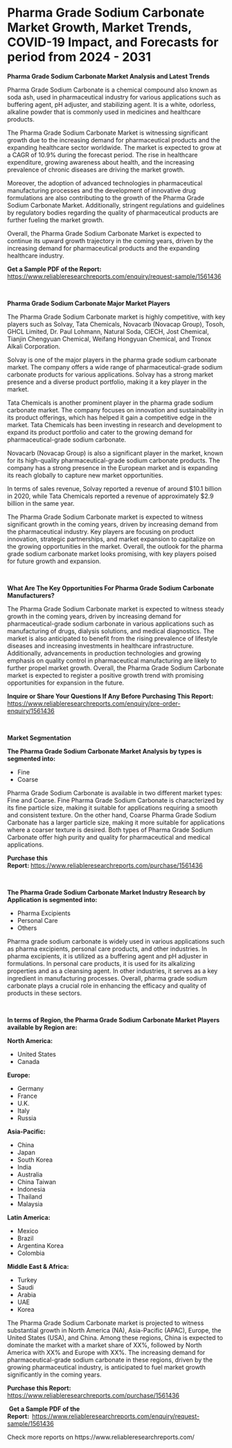 <p><h1>Pharma Grade Sodium Carbonate Market Growth, Market Trends, COVID-19 Impact, and Forecasts for period from 2024 - 2031</h1></p><p><strong>Pharma Grade Sodium Carbonate Market Analysis and Latest Trends</strong></p>
<p><p>Pharma Grade Sodium Carbonate is a chemical compound also known as soda ash, used in pharmaceutical industry for various applications such as buffering agent, pH adjuster, and stabilizing agent. It is a white, odorless, alkaline powder that is commonly used in medicines and healthcare products.</p><p>The Pharma Grade Sodium Carbonate Market is witnessing significant growth due to the increasing demand for pharmaceutical products and the expanding healthcare sector worldwide. The market is expected to grow at a CAGR of 10.9% during the forecast period. The rise in healthcare expenditure, growing awareness about health, and the increasing prevalence of chronic diseases are driving the market growth.</p><p>Moreover, the adoption of advanced technologies in pharmaceutical manufacturing processes and the development of innovative drug formulations are also contributing to the growth of the Pharma Grade Sodium Carbonate Market. Additionally, stringent regulations and guidelines by regulatory bodies regarding the quality of pharmaceutical products are further fueling the market growth.</p><p>Overall, the Pharma Grade Sodium Carbonate Market is expected to continue its upward growth trajectory in the coming years, driven by the increasing demand for pharmaceutical products and the expanding healthcare industry.</p></p>
<p><strong>Get a Sample PDF of the Report:&nbsp;</strong> <a href="https://www.reliableresearchreports.com/enquiry/request-sample/1561436">https://www.reliableresearchreports.com/enquiry/request-sample/1561436</a></p>
<p>&nbsp;</p>
<p><strong>Pharma Grade Sodium Carbonate Major Market Players</strong></p>
<p><p>The Pharma Grade Sodium Carbonate market is highly competitive, with key players such as Solvay, Tata Chemicals, Novacarb (Novacap Group), Tosoh, GHCL Limited, Dr. Paul Lohmann, Natural Soda, CIECH, Jost Chemical, Tianjin Chengyuan Chemical, Weifang Hongyuan Chemical, and Tronox Alkali Corporation.</p><p>Solvay is one of the major players in the pharma grade sodium carbonate market. The company offers a wide range of pharmaceutical-grade sodium carbonate products for various applications. Solvay has a strong market presence and a diverse product portfolio, making it a key player in the market.</p><p>Tata Chemicals is another prominent player in the pharma grade sodium carbonate market. The company focuses on innovation and sustainability in its product offerings, which has helped it gain a competitive edge in the market. Tata Chemicals has been investing in research and development to expand its product portfolio and cater to the growing demand for pharmaceutical-grade sodium carbonate.</p><p>Novacarb (Novacap Group) is also a significant player in the market, known for its high-quality pharmaceutical-grade sodium carbonate products. The company has a strong presence in the European market and is expanding its reach globally to capture new market opportunities.</p><p>In terms of sales revenue, Solvay reported a revenue of around $10.1 billion in 2020, while Tata Chemicals reported a revenue of approximately $2.9 billion in the same year. </p><p>The Pharma Grade Sodium Carbonate market is expected to witness significant growth in the coming years, driven by increasing demand from the pharmaceutical industry. Key players are focusing on product innovation, strategic partnerships, and market expansion to capitalize on the growing opportunities in the market. Overall, the outlook for the pharma grade sodium carbonate market looks promising, with key players poised for future growth and expansion.</p></p>
<p>&nbsp;</p>
<p><strong>What Are The Key Opportunities For Pharma Grade Sodium Carbonate Manufacturers?</strong></p>
<p><p>The Pharma Grade Sodium Carbonate market is expected to witness steady growth in the coming years, driven by increasing demand for pharmaceutical-grade sodium carbonate in various applications such as manufacturing of drugs, dialysis solutions, and medical diagnostics. The market is also anticipated to benefit from the rising prevalence of lifestyle diseases and increasing investments in healthcare infrastructure. Additionally, advancements in production technologies and growing emphasis on quality control in pharmaceutical manufacturing are likely to further propel market growth. Overall, the Pharma Grade Sodium Carbonate market is expected to register a positive growth trend with promising opportunities for expansion in the future.</p></p>
<p><strong>Inquire or Share Your Questions If Any Before Purchasing This Report:</strong> <a href="https://www.reliableresearchreports.com/enquiry/pre-order-enquiry/1561436">https://www.reliableresearchreports.com/enquiry/pre-order-enquiry/1561436</a></p>
<p>&nbsp;</p>
<p><strong>Market Segmentation</strong></p>
<p><strong>The Pharma Grade Sodium Carbonate Market Analysis by types is segmented into:</strong></p>
<p><ul><li>Fine</li><li>Coarse</li></ul></p>
<p><p>Pharma Grade Sodium Carbonate is available in two different market types: Fine and Coarse. Fine Pharma Grade Sodium Carbonate is characterized by its fine particle size, making it suitable for applications requiring a smooth and consistent texture. On the other hand, Coarse Pharma Grade Sodium Carbonate has a larger particle size, making it more suitable for applications where a coarser texture is desired. Both types of Pharma Grade Sodium Carbonate offer high purity and quality for pharmaceutical and medical applications.</p></p>
<p><strong>Purchase this Report:&nbsp;</strong><a href="https://www.reliableresearchreports.com/purchase/1561436">https://www.reliableresearchreports.com/purchase/1561436</a></p>
<p>&nbsp;</p>
<p><strong>The Pharma Grade Sodium Carbonate Market Industry Research by Application is segmented into:</strong></p>
<p><ul><li>Pharma Excipients</li><li>Personal Care</li><li>Others</li></ul></p>
<p><p>Pharma grade sodium carbonate is widely used in various applications such as pharma excipients, personal care products, and other industries. In pharma excipients, it is utilized as a buffering agent and pH adjuster in formulations. In personal care products, it is used for its alkalizing properties and as a cleansing agent. In other industries, it serves as a key ingredient in manufacturing processes. Overall, pharma grade sodium carbonate plays a crucial role in enhancing the efficacy and quality of products in these sectors.</p></p>
<p>&nbsp;</p>
<p><strong>In terms of Region, the Pharma Grade Sodium Carbonate Market Players available by Region are:</strong></p>
<p>
    <p> <strong> North America: </strong>
        <ul>
            <li>United States</li>
            <li>Canada</li>
        </ul>
        </p> 
    <p> <strong> Europe: </strong>
        <ul>
            <li>Germany</li>
            <li>France</li>
            <li>U.K.</li>
            <li>Italy</li>
            <li>Russia</li>
        </ul>
        </p> 
    <p> <strong> Asia-Pacific: </strong>
        <ul>
            <li>China</li>
            <li>Japan</li>
            <li>South Korea</li>
            <li>India</li>
            <li>Australia</li>
            <li>China Taiwan</li>
            <li>Indonesia</li>
            <li>Thailand</li>
            <li>Malaysia</li>
        </ul>
        </p> 
    <p> <strong> Latin America: </strong>
        <ul>
            <li>Mexico</li>
            <li>Brazil</li>
            <li>Argentina Korea</li>
            <li>Colombia</li>
        </ul>
        </p> 
    <p> <strong> Middle East & Africa: </strong>
        <ul>
            <li>Turkey</li>
            <li>Saudi</li>
            <li>Arabia</li>
            <li>UAE</li>
            <li>Korea</li>
        </ul>
    </p>
    </p>
<p><p>The Pharma Grade Sodium Carbonate market is projected to witness substantial growth in North America (NA), Asia-Pacific (APAC), Europe, the United States (USA), and China. Among these regions, China is expected to dominate the market with a market share of XX%, followed by North America with XX% and Europe with XX%. The increasing demand for pharmaceutical-grade sodium carbonate in these regions, driven by the growing pharmaceutical industry, is anticipated to fuel market growth significantly in the coming years.</p></p>
<p><strong>Purchase this Report: </strong><a href="https://www.reliableresearchreports.com/purchase/1561436">https://www.reliableresearchreports.com/purchase/1561436</a></p>
<p>&nbsp;<strong>Get a Sample PDF of the Report:&nbsp;&nbsp;</strong><a href="https://www.reliableresearchreports.com/enquiry/request-sample/1561436">https://www.reliableresearchreports.com/enquiry/request-sample/1561436</a></p>
<p><strong></strong></p>
<p>Check more reports on https://www.reliableresearchreports.com/</p>